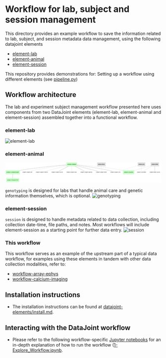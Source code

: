 # Workflow for lab, subject and session management

This directory provides an example workflow to save the information related to lab, subject, and session metadata data management, using the following datajoint elements
+ [element-lab](https://github.com/datajoint/element-lab)
+ [element-animal](https://github.com/datajoint/element-animal)
+ [element-session](https://github.com/datajoint/element-session)

This repository provides demonstrations for:
Setting up a workflow using different elements (see [pipeline.py](workflow_session/pipeline.py))

## Workflow architecture
The lab and experiment subject management workflow presented here uses components from two DataJoint elements (element-lab, element-animal and element-session) assembled together into a functional workflow.

### element-lab

![element-lab](
https://github.com/datajoint/element-lab/raw/main/images/element_lab_diagram.svg)

### element-animal

![element-animal](
https://github.com/datajoint/element-animal/blob/main/images/subject_diagram.svg)

`genotyping` is designed for labs that handle animal care and genetic information themselves, which is optional.
![genotyping](https://github.com/datajoint/element-animal/blob/main/images/genotyping_diagram.svg)

### element-session
`session` is designed to handle metadata related to data collection, including collection date-time, file paths, and notes. Most workflows will include element-session as a starting point for further data entry.
![session](https://github.com/datajoint/element-session/blob/main/images/session_diagram.svg)

### This workflow
This workflow serves as an example of the upstream part of a typical data workflow, for examples using these elements in tandem with other data collection modalities, refer to:

+ [workflow-array-ephys](https://github.com/datajoint/workflow-array-ephys)
+ [workflow-calcium-imaging](https://github.com/datajoint/workflow-calcium-imaging)


## Installation instructions

+ The installation instructions can be found at [datajoint-elements/install.md](
     https://github.com/datajoint/datajoint-elements/blob/main/install.md).

## Interacting with the DataJoint workflow

+ Please refer to the following workflow-specific
[Jupyter notebooks](/notebooks) for an in-depth explanation of how to run the
workflow ([1-Explore_Workflow.ipynb](notebooks/1_Explore_Workflow.ipynb).
